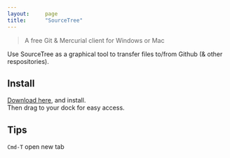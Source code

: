 ```yaml
---
layout:     page
title:      "SourceTree"
---
```


>A free Git & Mercurial client for Windows or Mac

Use SourceTree as a graphical tool to transfer files to/from Github (& other respositories).

Install
-------

[Download here](https://www.sourcetreeapp.com/), and install.    
Then drag to your dock for easy access.


Tips
----
<code>Cmd-T</code> open new tab
